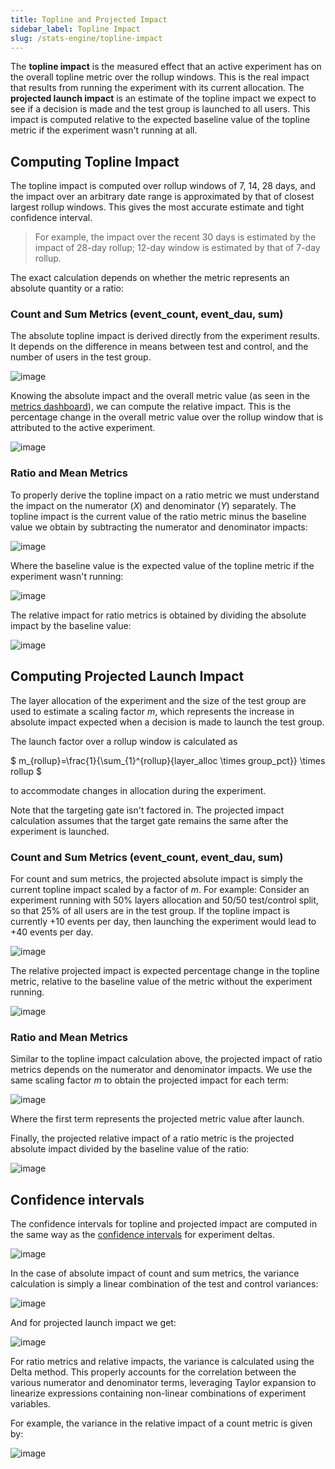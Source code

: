 ```yaml
---
title: Topline and Projected Impact
sidebar_label: Topline Impact
slug: /stats-engine/topline-impact
---
```


The **topline impact** is the measured effect that an active experiment has on the overall topline metric over the rollup windows.  This is the real impact that results from running the experiment with its current allocation.  The **projected launch impact** is an estimate of the topline impact we expect to see if a decision is made and the test group is launched to all users. This impact is computed relative to the expected baseline value of the topline metric if the experiment wasn't running at all.

## Computing Topline Impact

The topline impact is computed over rollup windows of 7, 14, 28 days, and the impact over an arbitrary date range is approximated by that of closest largest rollup windows. This gives the most accurate estimate and tight confidence interval. 
>For example, the impact over the recent 30 days is estimated by the impact of 28-day rollup; 12-day window is estimated by that of 7-day rollup.

The exact calculation depends on whether the metric represents an absolute quantity or a ratio:

### Count and Sum Metrics (event_count, event_dau, sum)

The absolute topline impact is derived directly from the experiment results. It depends on the difference in means between test and control, and the number of users in the test group.

![image](https://user-images.githubusercontent.com/90343952/171673761-504e4de4-4f9b-4107-a228-2c921a725723.png)

Knowing the absolute impact and the overall metric value (as seen in the [metrics dashboard](/metrics/console)), we can compute the relative impact.  This is the percentage change in the overall metric value over the rollup window that is attributed to the active experiment.

![image](https://user-images.githubusercontent.com/90343952/171680476-c05fd539-0bb9-44f6-96e5-7d5a9f496a3d.png)

### Ratio and Mean Metrics

To properly derive the topline impact on a ratio metric we must understand the impact on the numerator (*X*) and denominator (*Y*) separately.  The topline impact is the current value of the ratio metric minus the baseline value we obtain by subtracting the numerator and denominator impacts:

![image](https://user-images.githubusercontent.com/90343952/171699910-18e1d851-7993-4e94-acc6-c446f38c11e3.png)

Where the baseline value is the expected value of the topline metric if the experiment wasn't running:

![image](https://user-images.githubusercontent.com/90343952/171698926-1cf68891-938b-400f-a041-ddcbf174b41c.png)

The relative impact for ratio metrics is obtained by dividing the absolute impact by the baseline value:

![image](https://user-images.githubusercontent.com/90343952/171700303-981e9cc1-88a2-468a-9873-ce017f091966.png)

## Computing Projected Launch Impact

The layer allocation of the experiment and the size of the test group are used to estimate a scaling factor *m*, which represents the increase in absolute impact expected when a decision is made to launch the test group.

The launch factor over a rollup window is calculated as

$
m_{rollup}=\frac{1}{\sum_{1}^{rollup}{layer\_alloc \times group\_pct}} \times rollup
$

to accommodate changes in allocation during the experiment.

Note that the targeting gate isn't factored in.  The projected impact calculation assumes that the target gate remains the same after the experiment is launched.

### Count and Sum Metrics (event_count, event_dau, sum)

For count and sum metrics, the projected absolute impact is simply the current topline impact scaled by a factor of *m*.  For example: Consider an experiment running with 50% layers allocation and 50/50 test/control split, so that 25% of all users are in the test group.  If the topline impact is currently +10 events per day, then launching the experiment would lead to +40 events per day. 

![image](https://user-images.githubusercontent.com/90343952/171690003-6f9ce544-647a-4229-846c-ff1ee472ba28.png)

The relative projected impact is expected percentage change in the topline metric, relative to the baseline value of the metric without the experiment running.

![image](https://user-images.githubusercontent.com/90343952/171692363-2ebb64a6-4496-49b7-a4e3-48e5bcd7c03e.png)

### Ratio and Mean Metrics

Similar to the topline impact calculation above, the projected impact of ratio metrics depends on the numerator and denominator impacts.  We use the same scaling factor *m* to obtain the projected impact for each term:

![image](https://user-images.githubusercontent.com/90343952/171698790-dba2b646-578d-48a5-a794-b2c07183a7f7.png)

Where the first term represents the projected metric value after launch. 

Finally, the projected relative impact of a ratio metric is the projected absolute impact divided by the baseline value of the ratio: 

![image](https://user-images.githubusercontent.com/90343952/171698482-5695e1f9-53e2-476b-b13e-0d2887dd254c.png)

## Confidence intervals

The confidence intervals for topline and projected impact are computed in the same way as the [confidence intervals](https://docs.statsig.com/stats-engine/confidence-intervals) for experiment deltas.  

![image](https://user-images.githubusercontent.com/90343952/171684138-976c0653-2a82-40c5-93d1-9955936515c6.png)

In the case of absolute impact of count and sum metrics, the variance calculation is simply a linear combination of the test and control variances:  

![image](https://user-images.githubusercontent.com/90343952/171685198-b1ed7c6b-3d6b-4b4c-8be0-91664efa3f9d.png)

And for projected launch impact we get:

![image](https://user-images.githubusercontent.com/90343952/171702289-e787d01e-bd40-4a53-a7ed-56b2eced1d23.png)

For ratio metrics and relative impacts, the variance is calculated using the Delta method.  This properly accounts for the correlation between the various numerator and denominator terms, leveraging Taylor expansion to linearize expressions containing non-linear combinations of experiment variables.  

For example, the variance in the relative impact of a count metric is given by:

![image](https://user-images.githubusercontent.com/90343952/171686256-4ae81e10-c4f4-474d-9326-3a2ea6911ea3.png)

